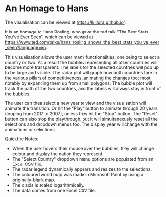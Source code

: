 # An Homage to Hans

The visualisation can be viewed at https://lkillora.github.io/.

It is an homage to Hans Rosling, who gave the ted talk "The Best Stats You've Ever Seen", which can be viewed at https://www.ted.com/talks/hans_rosling_shows_the_best_stats_you_ve_ever_seen?language=en.

This visualisation allows the user many functionalities; one being to select a country or two. 
As a result the bubbles representing all other countries will become more transparent. 
The labels for the selected countries will pop up to be large and visible.
The radar plot will graph how both countries fare in the various pillars of
competitiveness, animating the changes too; most notably by expanding them up from small polygons.
The bubble plot will track the path of the two countries, and the labels will always stay in front of the bubbles.

The user can then select a new year to view and the visualisation will animate the transition.
Or hit the "Play" button to animate through 20 years (looping from 2017 to 2007), unless they hit the "Stop" button. 
The "Reset" button can also stop the playthrough, but it will simultaneously reset all the selections and dropdown menus too.
The display year will change with the animations or selections.

Quickfire Notes:
- When the user hovers their mouse over the bubbles, they will change colour 
and display the nation they represent.
- The "Select Country" dropdown menu options are populated from an Excel CSV file.
- The radar legend dynamically appears and resizes to the selections.
- The coloured world map was made in Microsoft Paint by using a originally-blank map.
- The x axis is scaled logarithmically.
- The data comes from one Excel CSV file.
